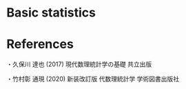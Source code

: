 # Basic statistics

# References
・久保川 達也 (2017) 現代数理統計学の基礎 共立出版

・竹村彰 通現 (2020) 新装改訂版 代数理統計学 学術図書出版社